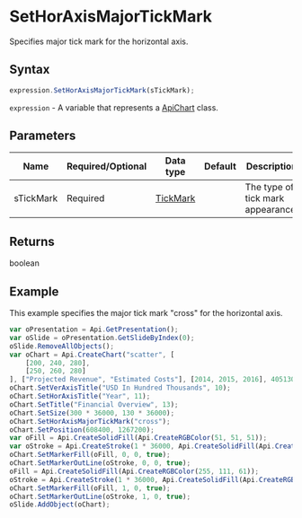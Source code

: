# SetHorAxisMajorTickMark

Specifies major tick mark for the horizontal axis.

## Syntax

```javascript
expression.SetHorAxisMajorTickMark(sTickMark);
```

`expression` - A variable that represents a [ApiChart](../ApiChart.md) class.

## Parameters

| **Name** | **Required/Optional** | **Data type** | **Default** | **Description** |
| ------------- | ------------- | ------------- | ------------- | ------------- |
| sTickMark | Required | [TickMark](../../Enumeration/TickMark.md) |  | The type of tick mark appearance. |

## Returns

boolean

## Example

This example specifies the major tick mark "cross" for the horizontal axis.

```javascript editor-
var oPresentation = Api.GetPresentation();
var oSlide = oPresentation.GetSlideByIndex(0);
oSlide.RemoveAllObjects();
var oChart = Api.CreateChart("scatter", [
	[200, 240, 280],
	[250, 260, 280]
], ["Projected Revenue", "Estimated Costs"], [2014, 2015, 2016], 4051300, 2347595, 24);
oChart.SetVerAxisTitle("USD In Hundred Thousands", 10);
oChart.SetHorAxisTitle("Year", 11);
oChart.SetTitle("Financial Overview", 13);
oChart.SetSize(300 * 36000, 130 * 36000);
oChart.SetHorAxisMajorTickMark("cross");
oChart.SetPosition(608400, 1267200);
var oFill = Api.CreateSolidFill(Api.CreateRGBColor(51, 51, 51));
var oStroke = Api.CreateStroke(1 * 36000, Api.CreateSolidFill(Api.CreateRGBColor(51, 51, 51)));
oChart.SetMarkerFill(oFill, 0, 0, true);
oChart.SetMarkerOutLine(oStroke, 0, 0, true);
oFill = Api.CreateSolidFill(Api.CreateRGBColor(255, 111, 61));
oStroke = Api.CreateStroke(1 * 36000, Api.CreateSolidFill(Api.CreateRGBColor(255, 111, 61)));
oChart.SetMarkerFill(oFill, 1, 0, true);
oChart.SetMarkerOutLine(oStroke, 1, 0, true);
oSlide.AddObject(oChart);
```
